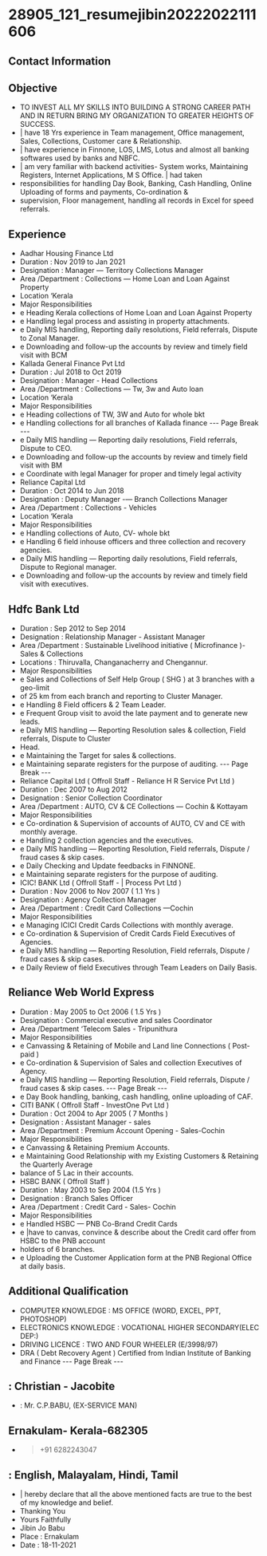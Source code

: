 # 28905_121_resumejibin20222022111606

## Contact Information



## Objective

* TO INVEST ALL MY SKILLS INTO BUILDING A STRONG CAREER PATH AND IN RETURN BRING MY ORGANIZATION TO GREATER HEIGHTS OF SUCCESS.
* | have 18 Yrs experience in Team management, Office management, Sales, Collections, Customer care & Relationship.
* | have experience in Finnone, LOS, LMS, Lotus and almost all banking softwares used by banks and NBFC.
* | am very familiar with backend activities- System works, Maintaining Registers, Internet Applications, M S Office. | had taken
* responsibilities for handling Day Book, Banking, Cash Handling, Online Uploading of forms and payments, Co-ordination &
* supervision, Floor management, handling all records in Excel for speed referrals.


## Experience

* Aadhar Housing Finance Ltd
* Duration : Nov 2019 to Jan 2021
* Designation : Manager — Territory Collections Manager
* Area /Department : Collections — Home Loan and Loan Against Property
* Location ‘Kerala
* Major Responsibilities
* e Heading Kerala collections of Home Loan and Loan Against Property
* e Handling legal process and assisting in property attachments.
* e Daily MIS handling, Reporting daily resolutions, Field referrals, Dispute to Zonal Manager.
* e Downloading and follow-up the accounts by review and timely field visit with BCM
* Kallada General Finance Pvt Ltd
* Duration : Jul 2018 to Oct 2019
* Designation : Manager - Head Collections
* Area /Department : Collections — Tw, 3w and Auto loan
* Location ‘Kerala
* Major Responsibilities
* e Heading collections of TW, 3W and Auto for whole bkt
* e Handling collections for all branches of Kallada finance
--- Page Break ---
* e Daily MIS handling — Reporting daily resolutions, Field referrals, Dispute to CEO.
* e Downloading and follow-up the accounts by review and timely field visit with BM
* e Coordinate with legal Manager for proper and timely legal activity
* Reliance Capital Ltd
* Duration : Oct 2014 to Jun 2018
* Designation : Deputy Manager -— Branch Collections Manager
* Area /Department : Collections - Vehicles
* Location ‘Kerala
* Major Responsibilities
* e Handling collections of Auto, CV- whole bkt
* e Handling 6 field inhouse officers and three collection and recovery agencies.
* e Daily MIS handling — Reporting daily resolutions, Field referrals, Dispute to Regional manager.
* e Downloading and follow-up the accounts by review and timely field visit with executives.


## Hdfc Bank Ltd

* Duration : Sep 2012 to Sep 2014
* Designation : Relationship Manager - Assistant Manager
* Area /Department : Sustainable Livelihood initiative ( Microfinance )- Sales & Collections
* Locations : Thiruvalla, Changanacherry and Chengannur.
* Major Responsibilities
* e Sales and Collections of Self Help Group ( SHG ) at 3 branches with a geo-limit
* of 25 km from each branch and reporting to Cluster Manager.
* e Handling 8 Field officers & 2 Team Leader.
* e Frequent Group visit to avoid the late payment and to generate new leads.
* e Daily MIS handling — Reporting Resolution sales & collection, Field referrals, Dispute to Cluster
* Head.
* e Maintaining the Target for sales & collections.
* e Maintaining separate registers for the purpose of auditing.
--- Page Break ---
* Reliance Capital Ltd ( Offroll Staff - Reliance H R Service Pvt Ltd )
* Duration : Dec 2007 to Aug 2012
* Designation : Senior Collection Coordinator
* Area /Department : AUTO, CV & CE Collections — Cochin & Kottayam
* Major Responsibilities
* e Co-ordination & Supervision of accounts of AUTO, CV and CE with monthly average.
* e Handling 2 collection agencies and the executives.
* e Daily MIS handling — Reporting Resolution, Field referrals, Dispute / fraud cases & skip cases.
* e Daily Checking and Update feedbacks in FINNONE.
* e Maintaining separate registers for the purpose of auditing.
* ICIC! BANK Ltd ( Offroll Staff - | Process Pvt Ltd )
* Duration : Nov 2006 to Nov 2007 ( 1.1 Yrs )
* Designation : Agency Collection Manager
* Area /Department : Credit Card Collections —Cochin
* Major Responsibilities
* e Managing ICICI Credit Cards Collections with monthly average.
* e Co-ordination & Supervision of Credit Cards Field Executives of Agencies.
* e Daily MIS handling — Reporting Resolution, Field referrals, Dispute / fraud cases & skip cases.
* e Daily Review of field Executives through Team Leaders on Daily Basis.


## Reliance Web World Express

* Duration : May 2005 to Oct 2006 ( 1.5 Yrs )
* Designation : Commercial executive and sales Coordinator
* Area /Department ‘Telecom Sales - Tripunithura
* Major Responsibilities
* e Canvassing & Retaining of Mobile and Land line Connections ( Post-paid )
* e Co-ordination & Supervision of Sales and collection Executives of Agency.
* e Daily MIS handling — Reporting Resolution, Field referrals, Dispute / fraud cases & skip cases.
--- Page Break ---
* e Day Book handling, banking, cash handling, online uploading of CAF.
* CITI BANK ( Offroll Staff - InvestOne Pvt Ltd )
* Duration : Oct 2004 to Apr 2005 ( 7 Months )
* Designation : Assistant Manager - sales
* Area /Department : Premium Account Opening - Sales-Cochin
* Major Responsibilities
* e Canvassing & Retaining Premium Accounts.
* e Maintaining Good Relationship with my Existing Customers & Retaining the Quarterly Average
* balance of 5 Lac in their accounts.
* HSBC BANK ( Offroll Staff )
* Duration : May 2003 to Sep 2004 (1.5 Yrs )
* Designation : Branch Sales Officer
* Area /Department : Credit Card - Sales- Cochin
* Major Responsibilities
* e Handled HSBC — PNB Co-Brand Credit Cards
* e |have to canvas, convince & describe about the Credit card offer from HSBC to the PNB account
* holders of 6 branches.
* e Uploading the Customer Application form at the PNB Regional Office at daily basis.


## Additional Qualification

* COMPUTER KNOWLEDGE : MS OFFICE (WORD, EXCEL, PPT, PHOTOSHOP)
* ELECTRONICS KNOWLEDGE : VOCATIONAL HIGHER SECONDARY(ELEC DEP:)
* DRIVING LICENCE : TWO AND FOUR WHEELER (E/3998/97)
* DRA ( Debt Recovery Agent ) Certified from Indian Institute of Banking and Finance
--- Page Break ---


## : Christian - Jacobite

* : Mr. C.P.BABU, (EX-SERVICE MAN)


## Ernakulam- Kerala-682305

* > +91 6282243047


## : English, Malayalam, Hindi, Tamil

* | hereby declare that all the above mentioned facts are true to the best of my knowledge and belief.
* Thanking You
* Yours Faithfully
* Jibin Jo Babu
* Place : Ernakulam
* Date : 18-11-2021


